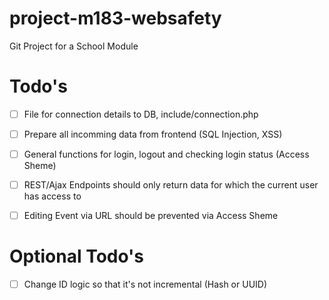 # project-m183-websafety
Git Project for a School Module

# Todo's

- [ ] File for connection details to DB, include/connection.php

- [ ] Prepare all incomming data from frontend (SQL Injection, XSS)

- [ ] General functions for login, logout and checking login status (Access Sheme)

- [ ] REST/Ajax Endpoints should only return data for which the current user has access to

- [ ] Editing Event via URL should be prevented via Access Sheme

# Optional Todo's

- [ ] Change ID logic so that it's not incremental (Hash or UUID)
